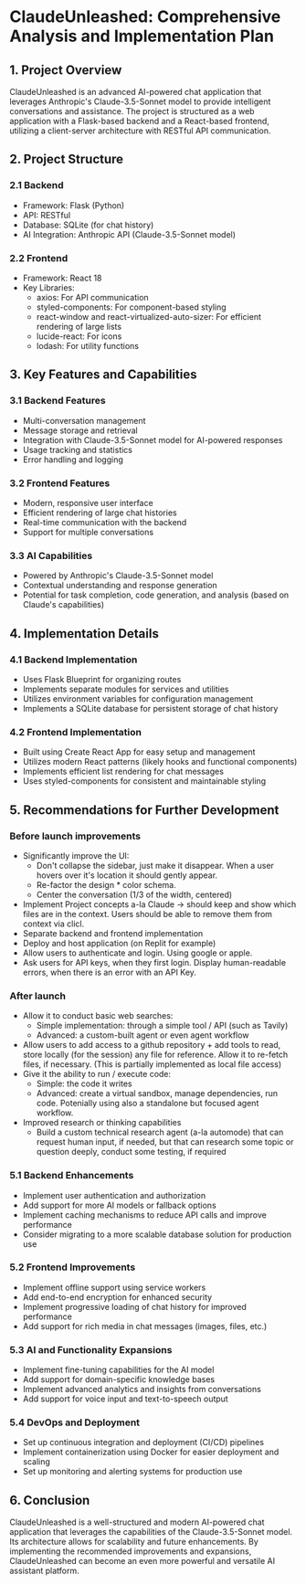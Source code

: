 # ClaudeUnleashed: Comprehensive Analysis and Implementation Plan

## 1. Project Overview

ClaudeUnleashed is an advanced AI-powered chat application that leverages Anthropic's Claude-3.5-Sonnet model to provide intelligent conversations and assistance. The project is structured as a web application with a Flask-based backend and a React-based frontend, utilizing a client-server architecture with RESTful API communication.

## 2. Project Structure

### 2.1 Backend
- Framework: Flask (Python)
- API: RESTful
- Database: SQLite (for chat history)
- AI Integration: Anthropic API (Claude-3.5-Sonnet model)

### 2.2 Frontend
- Framework: React 18
- Key Libraries:
  - axios: For API communication
  - styled-components: For component-based styling
  - react-window and react-virtualized-auto-sizer: For efficient rendering of large lists
  - lucide-react: For icons
  - lodash: For utility functions

## 3. Key Features and Capabilities

### 3.1 Backend Features
- Multi-conversation management
- Message storage and retrieval
- Integration with Claude-3.5-Sonnet model for AI-powered responses
- Usage tracking and statistics
- Error handling and logging

### 3.2 Frontend Features
- Modern, responsive user interface
- Efficient rendering of large chat histories
- Real-time communication with the backend
- Support for multiple conversations

### 3.3 AI Capabilities
- Powered by Anthropic's Claude-3.5-Sonnet model
- Contextual understanding and response generation
- Potential for task completion, code generation, and analysis (based on Claude's capabilities)

## 4. Implementation Details

### 4.1 Backend Implementation
- Uses Flask Blueprint for organizing routes
- Implements separate modules for services and utilities
- Utilizes environment variables for configuration management
- Implements a SQLite database for persistent storage of chat history

### 4.2 Frontend Implementation
- Built using Create React App for easy setup and management
- Utilizes modern React patterns (likely hooks and functional components)
- Implements efficient list rendering for chat messages
- Uses styled-components for consistent and maintainable styling

## 5. Recommendations for Further Development

### Before launch improvements
- Significantly improve the UI:
    - Don't collapse the sidebar, just make it disappear. When a user hovers over it's location it should gently appear.
  - Re-factor the design * color schema.
  - Center the conversation (1/3 of the width, centered)
- Implement Project concepts a-la Claude -> should keep and show which files are in the context. Users should be able to remove them from context via clicl.
- Separate backend and frontend implementation
- Deploy and host application (on Replit for example)
- Allow users to authenticate and login. Using google or apple.
- Ask users for API keys, when they first login. Display human-readable errors, when there is an error with an API Key.

### After launch
- Allow it to conduct basic web searches:
  - Simple implementation: through a simple tool / API (such as Tavily)
  - Advanced: a custom-built agent or even agent workflow
- Allow users to add access to a github repository + add tools to read, store locally (for the session) any file for reference. Allow it to re-fetch files, if necessary. (This is partially implemented as local file access)
- Give it the ability to run / execute code:
  - Simple: the code it writes
  - Advanced: create a virtual sandbox, manage dependencies, run code. Potenially using also a standalone but focused agent workflow.
- Improved research or thinking capabilities
  - Build a custom technical research agent (a-la automode) that can request human input, if needed, but that can research some topic or question deeply, conduct some testing, if required

### 5.1 Backend Enhancements
- Implement user authentication and authorization
- Add support for more AI models or fallback options
- Implement caching mechanisms to reduce API calls and improve performance
- Consider migrating to a more scalable database solution for production use

### 5.2 Frontend Improvements
- Implement offline support using service workers
- Add end-to-end encryption for enhanced security
- Implement progressive loading of chat history for improved performance
- Add support for rich media in chat messages (images, files, etc.)

### 5.3 AI and Functionality Expansions
- Implement fine-tuning capabilities for the AI model
- Add support for domain-specific knowledge bases
- Implement advanced analytics and insights from conversations
- Add support for voice input and text-to-speech output

### 5.4 DevOps and Deployment
- Set up continuous integration and deployment (CI/CD) pipelines
- Implement containerization using Docker for easier deployment and scaling
- Set up monitoring and alerting systems for production use

## 6. Conclusion

ClaudeUnleashed is a well-structured and modern AI-powered chat application that leverages the capabilities of the Claude-3.5-Sonnet model. Its architecture allows for scalability and future enhancements. By implementing the recommended improvements and expansions, ClaudeUnleashed can become an even more powerful and versatile AI assistant platform.
